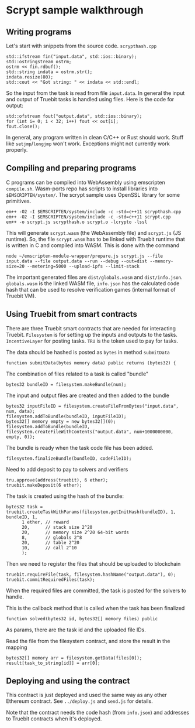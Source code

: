 
# Scrypt sample walkthrough

## Writing programs

Let's start with snippets from the source code. `scrypthash.cpp`
```
std::ifstream fin("input.data", std::ios::binary);
std::ostringstream ostrm;
ostrm << fin.rdbuf();
std::string indata = ostrm.str();
indata.resize(80);
std::cout << "Got string: " << indata << std::endl;
```

So the input from the task is read from file `input.data`. In general the input and output of Truebit tasks is handled using files.
Here is the code for output:
```
std::ofstream fout("output.data", std::ios::binary);
for (int i= 0; i < 32; i++) fout << out[i];
fout.close();
```

In general, any program written in clean C/C++ or Rust should work. Stuff like `setjmp`/`longjmp` won't work. Exceptions might not currently work properly.

## Compiling and preparing programs

C programs can be compiled into WebAssembly using emscripten `compile.sh`.
Wasm-ports repo has scripts to install libraries into `$EMSCRIPTEN/system/`.
The scrypt sample uses OpenSSL library for some primitives.
```
em++ -O2 -I $EMSCRIPTEN/system/include -c -std=c++11 scrypthash.cpp
em++ -O2 -I $EMSCRIPTEN/system/include -c -std=c++11 scrypt.cpp
em++ -o scrypt.js scrypthash.o scrypt.o -lcrypto -lssl
```

This will generate `scrypt.wasm` (the WebAssembly file) and `scrypt.js` (JS runtime).
So, the file `scrypt.wasm` has to be linked with Truebit runtime that is written in C and compiled into WASM.
This is done with the command
```
node ~/emscripten-module-wrapper/prepare.js scrypt.js --file input.data --file output.data --run --debug --out=dist --memory-size=20 --metering=5000 --upload-ipfs --limit-stack
```

The important generated files are `dist/globals.wasm` and `dist/info.json`. `globals.wasm` is the linked WASM file, `info.json` has the calculated code hash that
can be used to resolve verification games (internal format of Truebit VM).

## Using Truebit from smart contracts

There are three Truebit smart contracts that are needed for interacting Truebit. `Filesystem` is for setting up the inputs and outputs to the tasks.
`IncentiveLayer` for posting tasks. `TRU` is the token used to pay for tasks.

The data should be hashed is posted as `bytes` in method `submitData`
```
function submitData(bytes memory data) public returns (bytes32) {
```

The combination of files related to a task is called "bundle"
```
bytes32 bundleID = filesystem.makeBundle(num);
```

The input and output files are created and then added to the bundle
```
bytes32 inputFileID = filesystem.createFileFromBytes("input.data", num, data);
filesystem.addToBundle(bundleID, inputFileID);
bytes32[] memory empty = new bytes32[](0);
filesystem.addToBundle(bundleID, filesystem.createFileWithContents("output.data", num+1000000000, empty, 0));
```

The bundle is ready when the task code file has been added.
```
filesystem.finalizeBundle(bundleID, codeFileID);
```

Need to add deposit to pay to solvers and verifiers
```
tru.approve(address(truebit), 6 ether);
truebit.makeDeposit(6 ether);
```

The task is created using the hash of the bundle:
```
bytes32 task = truebit.createTaskWithParams(filesystem.getInitHash(bundleID), 1, bundleID, 1,
      1 ether, // reward
      20,      // stack size 2^20
      20,      // memory size 2^20 64-bit words
      8,       // globals 2^8
      20,      // table 2^20
      10,      // call 2^10
      );
```

Then we need to register the files that should be uploaded to blockchain
```
truebit.requireFile(task, filesystem.hashName("output.data"), 0);
truebit.commitRequiredFiles(task);
```
When the required files are committed, the task is posted for the solvers to handle.

This is the callback method that is called when the task has been finalized
```
function solved(bytes32 id, bytes32[] memory files) public
```
As params, there are the task id and the uploaded file IDs.

Read the file from the filesystem contract, and store the result in the mapping
```
bytes32[] memory arr = filesystem.getData(files[0]);
result[task_to_string[id]] = arr[0];
```

## Deploying and using the contract

This contract is just deployed and used the same way as any other Ethereum contract.
See `../deploy.js` and `send.js` for details.

Note that the contract needs the code hash (from `info.json`) and addresses to Truebit contracts when it's deployed.
